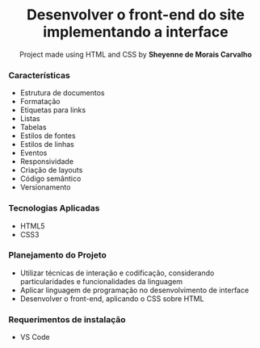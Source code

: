 <h1 align="center">Desenvolver o front-end do site implementando a interface</h1>

<p align="center">Project made using HTML and CSS by <b>Sheyenne de Morais Carvalho</b>

<h3>Características</h3>
<ul>
  <li>Estrutura de documentos</li>
  <li>Formatação</li>
  <li>Etiquetas para links</li>
  <li>Listas</li>
  <li>Tabelas</li>
  <li>Estilos de fontes</li>
  <li>Estilos de linhas</li>
  <li>Eventos</li>
  <li>Responsividade</li>
  <li>Criação de layouts</li>
  <li>Código semântico</li>
  <li>Versionamento</li>
</ul>

<h3>Tecnologias Aplicadas</h3>
<ul>
  <li>HTML5</li>
  <li>CSS3</li>
</ul>

<h3>Planejamento do Projeto</h3>
<ul>
  <li>Utilizar técnicas de interação e codificação, considerando particularidades e funcionalidades da linguagem</li>
  <li>Aplicar linguagem de programação no desenvolvimento de interface</li>
  <li>Desenvolver o front-end, aplicando o CSS sobre HTML</li>
</ul>

<h3>Requerimentos de instalação</h3>
<ul>
  <li>VS Code</li>
</ul>
